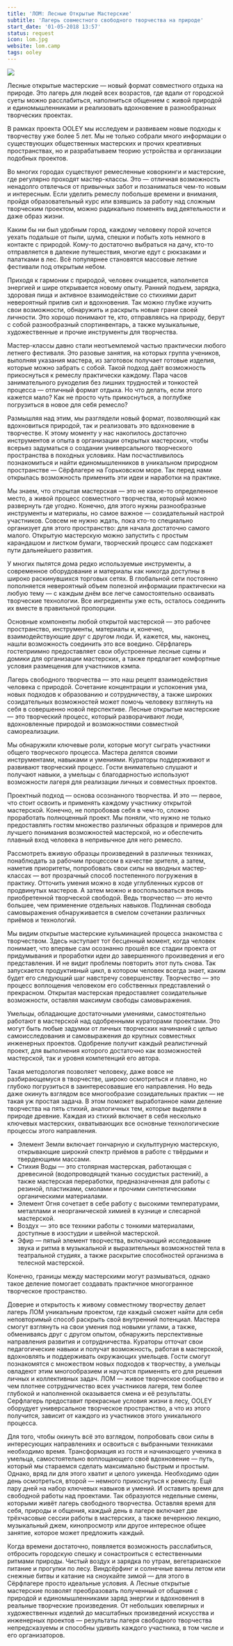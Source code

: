 ```yaml
---
title: 'ЛОМ: Лесные Открытые Мастерские'
subtitle: 'Лагерь совместного свободного творчества на природе'
start_date: '01-05-2018 13:57'
status: request
icon: lom.jpg
website: lom.camp
tags: ooley
---
```


![](./lom.jpg)

Лесные открытые мастерские — новый формат совместного отдыха на природе. Это лагерь для людей всех возрастов, где вдали от городской суеты можно расслабиться, наполниться общением с живой природой и единомышленниками и реализовать вдохновение в разнообразных творческих проектах.

В рамках проекта OOLEY мы исследуем и развиваем новые подходы к творчеству уже более 5 лет. Мы не только собрали много информации о существующих общественных мастерских и прочих креативных пространствах, но и разрабатываем теорию устройства и организации подобных проектов.

Во многих городах существуют ремесленные коворкинги и мастерские, где регулярно проходят мастер-классы. Это — отличная возможность ненадолго отвлечься от привычных забот и позаниматься чем-то новым и интересным. Если уделить ремеслу побольше времени и внимания, пройдя образовательный курс или взявшись за работу над сложным творческим проектом, можно радикально поменять вид деятельности и даже образ жизни.

Каким бы ни был удобным город, каждому человеку порой хочется уехать подальше от пыли, шума, спешки и побыть хоть немного в контакте с природой. Кому-то достаточно выбраться на дачу, кто-то отправляется в далекие путешествия, многие едут с рюкзаками и палатками в лес. Всё популярнее становятся массовые летние фестивали под открытым небом.

Приходя к гармонии с природой, человек очищается, наполняется энергией и шире открывается новому опыту. Ранний подъем, зарядка, здоровая пища и активное взаимодействие со стихиями дарит невероятный прилив сил и вдохновения. Так можно глубже изучить свои возможности, обнаружить и раскрыть новые грани своей личности. Это хорошо понимают те, кто, отправляясь на природу, берут с собой разнообразный спортинвентарь, а также музыкальные, художественные и прочие инструменты для творчества.

Мастер-классы давно стали неотъемлемой частью практически любого летнего фестиваля. Это разовые занятия, на которых группа учеников, выполняя указания мастера, из заготовок получает готовые изделия, которые можно забрать с собой. Такой подход даёт возможность прикоснуться к ремеслу практически каждому. Пара часов занимательного рукоделия без лишних трудностей и тонкостей процесса — отличный формат отдыха. Но что делать, если этого кажется мало? Как не просто чуть прикоснуться, а поглубже погрузиться в новое для себя ремесло?

Размышляя над этим, мы разглядели новый формат, позволяющий как вдохновиться природой, так и реализовать это вдохновение в творчестве. К этому моменту у нас накопилось достаточно инструментов и опыта в организации открытых мастерских, чтобы всерьез задуматься о создании универсального творческого пространства в походных условиях. Нам посчастливилось познакомиться и найти единомышленников в уникальном природном пространстве — Сёрфлагере на Горьковском море. Так перед нами открылась возможность применить эти идеи и наработки на практике.

Мы знаем, что открытая мастерская — это не какое-то определенное место, а живой процесс совместного творчества, который можно развернуть где угодно. Конечно, для этого нужны разнообразные инструменты и материалы, но самое важное — созидательный настрой участников. Совсем не нужно ждать, пока кто-то специально организует для этого пространство: для начала достаточно самого малого. Открытую мастерскую можно запустить с простым карандашом и листком бумаги, творческий процесс сам подскажет пути дальнейшего развития.

У многих пылятся дома редко используемые инструменты, а современное оборудование и материалы как никогда доступны в широко раскинувшихся торговых сетях. В глобальной сети постоянно пополняется невероятный объем полезной информации практически на любую тему — с каждым днём все легче самостоятельно осваивать творческие технологии. Все ингредиенты уже есть, осталось соединить их вместе в правильной пропорции.

Основные компоненты любой открытой мастерской — это рабочее пространство, инструменты, материалы и, конечно, взаимодействующие друг с другом люди. И, кажется, мы, наконец, нашли возможность соединить это все воедино. Сёрфлагерь гостеприимно предоставляет свои обустроенные лесные сцены и домики для организации мастерских, а также предлагает комфортные условия размещения для участников кэмпа.

Лагерь свободного творчества — это наш рецепт взаимодействия человека с природой. Сочетание концентрации и успокоения ума, новых подходов к образованию и сотрудничеству, а также широких созидательных возможностей может помочь человеку взглянуть на себя в совершенно новой перспективе. Лесные открытые мастерские — это творческий процесс, который разворачивают люди, вдохновленные природой и возможностями совместной самореализации.

Мы обнаружили ключевые роли, которые могут сыграть участники общего творческого процесса. Мастера делятся своими инструментами, навыками и умениями. Кураторы поддерживают и развивают творческий процесс. Гости внимательно слушают и получают навыки, а умельцы с благодарностью используют возможности лагеря для реализации личных и совместных проектов.

Проектный подход — основа осознанного творчества. И это — первое, что стоит освоить и применять каждому участнику открытой мастерской. Конечно, не попробовав себя в чем-то, сложно проработать полноценный проект. Мы поняли, что нужно не только предоставлять гостям множество различных образцов и примеров для лучшего понимания возможностей мастерской, но и обеспечить плавный вход человека в непривычное для него ремесло.

Рассмотреть вживую образцы произведений в различных техниках, понаблюдать за рабочим процессом в качестве зрителя, а затем, наметив приоритеты, попробовать свои силы на вводных мастер-классах — вот прозрачный способ постепенного погружения в практику. Отточить умения можно в ходе углубленных курсов от продвинутых мастеров. А затем можно и воспользоваться вновь приобретенной творческой свободой. Ведь творчество — это нечто большее, чем применение отдельных навыков. Подлинная свобода самовыражения обнаруживается в смелом сочетании различных приёмов и технологий.

Мы видим открытые мастерские кульминацией процесса знакомства с творчеством. Здесь наступает тот бесценный момент, когда человек понимает, что впервые сам осознанно прошёл все стадии проекта от придумывания и проработки идеи до завершенного произведения и его представления. И не видит проблемы повторить этот путь снова. Так запускается продуктивный цикл, в котором человек всегда знает, каким будет его следующий шаг навстречу совершенству. Творчество — это процесс воплощения человеком его собственных представлений о прекрасном. Открытая мастерская предоставляет созидательные возможности, оставляя максимум свободы самовыражения.

Умельцы, обладающие достаточными умениями, самостоятельно работают в мастерской над одобренными кураторами проектами. Это могут быть любые задумки от личных творческих начинаний с целью самоисследования и самовыражения до крупных совместных инженерных проектов. Одобрение получит каждый реалистичный проект, для выполнения которого достаточно как возможностей мастерской, так и уровня компетенций его автора.

Такая методология позволяет человеку, даже вовсе не разбирающемуся в творчестве, широко осмотреться и плавно, но глубоко погрузиться в заинтересовавшие его направления. Но ведь даже окинуть взглядом все многообразие созидательных практик — не такая уж простая задача. В этом поможет выработанное нами деление творчества на пять стихий, аналогичных тем, которые выделяли в природе древние. Каждая из стихий включает в себя несколько ключевых мастерских, охватывающих все основные технологические процессы этого направления.

- Элемент Земли включает гончарную и скульптурную мастерскую, открывающие широкий спектр приёмов в работе с твёрдыми и твердеющими массами.
- Стихия Воды — это столярная мастерская, работающая с древесиной (водопроводящей тканью сосудистых растений), а также мастерская переработки, предназначенная для работы с резиной, пластиками, смолами и прочими синтетическими органическими материалами.
- Элемент Огня сочетает в себе работу с высокими температурами, металлами и неорганической химией в кузнице и слесарной мастерской.
- Воздух — это все техники работы с тонкими материалами, доступные в изостудии и швейной мастерской.
- Эфир — пятый элемент творчества, включающий исследование звука и ритма в музыкальной и выразительных возможностей тела в театральной студиях, а также раскрытие способностей организма в телесной мастерской.

Конечно, границы между мастерскими могут размываться, однако такое деление помогает создавать практичное многогранное творческое пространство.

Доверие и открытость к живому совместному творчеству делает лагерь ЛОМ уникальным проектом, где каждый сможет найти для себя неповторимый способ раскрыть свой внутренний потенциал. Мастера смогут взглянуть на свои умения под новыми углами, а также, обмениваясь друг с другом опытом, обнаружить перспективные направления развития и сотрудничества. Кураторы отточат свои педагогические навыки и получат возможность, работая в мастерской, вдохновлять и поддерживать окружающих умельцев. Гости смогут познакомятся с множеством новых подходов к творчеству, а умельцы овладеют этим многообразием и научатся применять его для решения личных и коллективных задач. ЛОМ — живое творческое сообщество и чем плотнее сотрудничество всех участников лагеря, тем более глубокой и наполненной оказывается смена и её результаты. Серфлагерь предоставит прекрасные условия жизни в лесу, OOLEY оборудует универсальное творческое пространство, а что из этого получится, зависит от каждого из участников этого уникального процесса.

Для того, чтобы окинуть всё это взглядом, попробовать свои силы в интересующих направлениях и освоиться с выбранными техниками необходимо время. Трансформация из гостя и начинающего ученика в умельца, самостоятельно воплощающего своё вдохновение — путь, который мы стараемся сделать максимально быстрым и простым. Однако, вряд ли для этого хватит и целого уикенда. Необходимо один день осмотреться, второй — немного прикоснуться к ремеслу. Ещё пару дней на набор ключевых навыков и умений. И оставить время для свободной работы над проектами. Так образуются недельные смены, которыми живёт лагерь свободного творчества. Оставляя время для себя, природы и общения, каждый день в лагере включает две трёхчасовые сессии работы в мастерских, а также вечернюю лекцию, музыкальный джем, кинопросмотр или другое интересное общее занятие, которое может предложить каждый.

Когда времени достаточно, появляется возможность расслабиться, отбросить городскую спешку и сонастроиться с естественными ритмами природы. Чистый воздух и зарядка по утрам, вегетарианское питание и прогулки по лесу. Виндсёрфинг и солнечные ванны летом или снежные битвы и катание на сноукайте зимой — для этого в Сёрфлагере просто идеальные условия. А Лесные открытые мастерские позволят преобразовать полученный от общения с природой и единомышленниками заряд энергии и вдохновения в реальные творческие произведения. От небольших ювелирных и художественных изделий до масштабных произведений искусства и инженерных проектов — результаты лагеря свободного творчества непредсказуемы и способны удивить каждого участника, в том числе и его организаторов.
